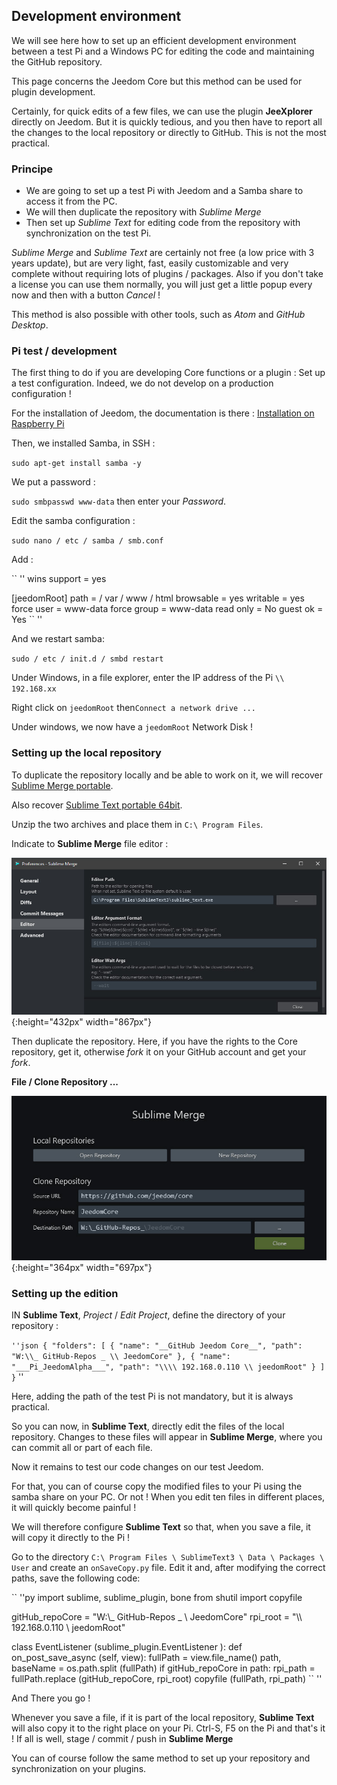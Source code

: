 ## Development environment

We will see here how to set up an efficient development environment between a test Pi and a Windows PC for editing the code and maintaining the GitHub repository.

This page concerns the Jeedom Core but this method can be used for plugin development.

Certainly, for quick edits of a few files, we can use the plugin **JeeXplorer** directly on Jeedom. But it is quickly tedious, and you then have to report all the changes to the local repository or directly to GitHub. This is not the most practical.

### Principe

- We are going to set up a test Pi with Jeedom and a Samba share to access it from the PC.
- We will then duplicate the repository with *Sublime Merge*
- Then set up *Sublime Text* for editing code from the repository with synchronization on the test Pi.

*Sublime Merge* and *Sublime Text* are certainly not free (a low price with 3 years update), but are very light, fast, easily customizable and very complete without requiring lots of plugins / packages. Also if you don't take a license you can use them normally, you will just get a little popup every now and then with a button *Cancel* !

This method is also possible with other tools, such as *Atom* and *GitHub Desktop*.

### Pi test / development

The first thing to do if you are developing Core functions or a plugin : Set up a test configuration. Indeed, we do not develop on a production configuration !

For the installation of Jeedom, the documentation is there : [Installation on Raspberry Pi](https://doc.jeedom.com/en_US/installation/rpi)

Then, we installed Samba, in SSH :

`sudo apt-get install samba -y`

We put a password :

`sudo smbpasswd www-data` then enter your *Password*.

Edit the samba configuration :

`sudo nano / etc / samba / smb.conf`

Add :

`` ''
wins support = yes

[jeedomRoot]
path = / var / www / html
browsable = yes
writable = yes
force user = www-data
force group = www-data
read only = No
guest ok = Yes
`` ''

And we restart samba:

`sudo / etc / init.d / smbd restart`

Under Windows, in a file explorer, enter the IP address of the Pi `\\ 192.168.xx`

Right click on `jeedomRoot` then` Connect a network drive ... `

Under windows, we now have a `jeedomRoot` Network Disk !


### Setting up the local repository

To duplicate the repository locally and be able to work on it, we will recover [Sublime Merge portable](https://www.sublimemerge.com/download).

Also recover [Sublime Text portable 64bit](https://www.sublimetext.com/3).

Unzip the two archives and place them in `C:\ Program Files`.

Indicate to **Sublime Merge** file editor :

![Editeur](images/sbm_settings1.jpg){:height="432px" width="867px"}

Then duplicate the repository. Here, if you have the rights to the Core repository, get it, otherwise *fork* it on your GitHub account and get your *fork*.

**File / Clone Repository ...**

![Clone Repository](images/sbm_clonerepo.jpg){:height="364px" width="697px"}


### Setting up the edition

IN **Sublime Text**, *Project* / *Edit Project*, define the directory of your repository :

`` ''json
{
  "folders":
  [
    {
      "name": "__GitHub Jeedom Core__",
      "path": "W:\\_ GitHub-Repos _ \\ JeedomCore"
    },
    {
      "name": "___Pi_JeedomAlpha___",
      "path": "\\\\ 192.168.0.110 \\ jeedomRoot"
    }
  ]
}
`` ''

Here, adding the path of the test Pi is not mandatory, but it is always practical.


So you can now, in **Sublime Text**, directly edit the files of the local repository. Changes to these files will appear in **Sublime Merge**, where you can commit all or part of each file.

Now it remains to test our code changes on our test Jeedom.

For that, you can of course copy the modified files to your Pi using the samba share on your PC. Or not ! When you edit ten files in different places, it will quickly become painful !

We will therefore configure **Sublime Text** so that, when you save a file, it will copy it directly to the Pi !

Go to the directory `C:\ Program Files \ SublimeText3 \ Data \ Packages \ User` and create an `onSaveCopy.py` file. Edit it and, after modifying the correct paths, save the following code:

`` ''py
import sublime, sublime_plugin, bone
from shutil import copyfile

gitHub_repoCore = "W:\\_ GitHub-Repos _ \\ JeedomCore"
rpi_root = "\\\\ 192.168.0.110 \\ jeedomRoot"

class EventListener (sublime_plugin.EventListener ):
  def on_post_save_async (self, view):
    fullPath = view.file_name()
    path, baseName = os.path.split (fullPath)
    if gitHub_repoCore in path:
      rpi_path = fullPath.replace (gitHub_repoCore, rpi_root)
      copyfile (fullPath, rpi_path)
`` ''

And There you go !

Whenever you save a file, if it is part of the local repository, **Sublime Text** will also copy it to the right place on your Pi. Ctrl-S, F5 on the Pi and that's it ! If all is well, stage / commit / push in **Sublime Merge**


You can of course follow the same method to set up your repository and synchronization on your plugins.